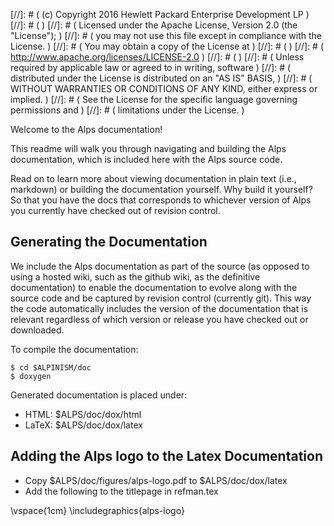 [//]: # ( (c) Copyright 2016 Hewlett Packard Enterprise Development LP             )
[//]: # (                                                                          )
[//]: # ( Licensed under the Apache License, Version 2.0 (the "License");          )
[//]: # ( you may not use this file except in compliance with the License.         )
[//]: # ( You may obtain a copy of the License at                                  )
[//]: # (                                                                          )
[//]: # (     http://www.apache.org/licenses/LICENSE-2.0                           )
[//]: # (                                                                          )
[//]: # ( Unless required by applicable law or agreed to in writing, software      )
[//]: # ( distributed under the License is distributed on an "AS IS" BASIS,        )
[//]: # ( WITHOUT WARRANTIES OR CONDITIONS OF ANY KIND, either express or implied. )
[//]: # ( See the License for the specific language governing permissions and      )
[//]: # ( limitations under the License.                                           )


Welcome to the Alps documentation!

This readme will walk you through navigating and building the Alps
documentation, which is included here with the Alps source code. 

Read on to learn more about viewing documentation in plain text (i.e., markdown) 
or building the documentation yourself. Why build it yourself? So that you have 
the docs that corresponds to whichever version of Alps you currently have 
checked out of revision control.

## Generating the Documentation

We include the Alps documentation as part of the source (as opposed to using 
a hosted wiki, such as the github wiki, as the definitive documentation) to 
enable the documentation to evolve along with the source code and be captured 
by revision control (currently git). This way the code automatically includes 
the version of the documentation that is relevant regardless of which version 
or release you have checked out or downloaded.

To compile the documentation:

    $ cd $ALPINISM/doc
    $ doxygen
 
Generated documentation is placed under: 
 - HTML: $ALPS/doc/dox/html
 - LaTeX: $ALPS/doc/dox/latex

## Adding the Alps logo to the Latex Documentation

- Copy $ALPS/doc/figures/alps-logo.pdf to $ALPS/doc/dox/latex
- Add the following to the titlepage in refman.tex 

\vspace{1cm}
\includegraphics{alps-logo}
